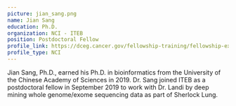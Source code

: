 ```yaml
---
picture: jian_sang.png
name: Jian Sang
education: Ph.D.
organization: NCI - ITEB
position: Postdoctoral Fellow
profile_link: https://dceg.cancer.gov/fellowship-training/fellowship-experience/meet-fellows/iteb/sang-jian
profile_type: NCI
---
```


Jian Sang, Ph.D., earned his Ph.D. in bioinformatics from the University of the Chinese Academy of Sciences in 2019. Dr. Sang joined ITEB as a postdoctoral fellow in September 2019 to work with Dr. Landi by deep mining whole genome/exome sequencing data as part of Sherlock Lung.
